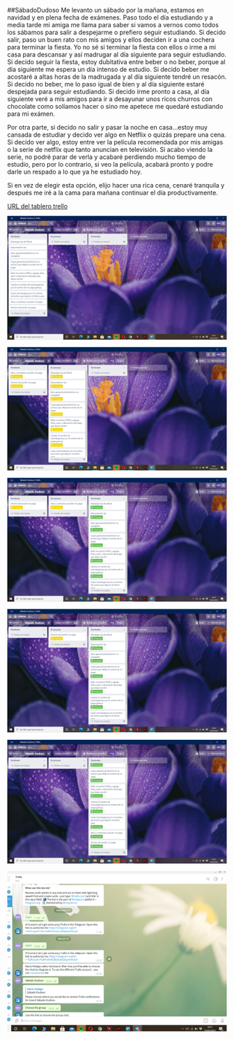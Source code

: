 ##SábadoDudoso
Me levanto un sábado por la mañana, estamos en navidad y en plena fecha de exámenes.
Paso todo el día estudiando y a media tarde mi amiga me llama para saber si vamos a vernos como todos los sábamos para salir a despejarme o prefiero seguir estudiando.
Si decido salir, paso un buen rato con mis amigos y ellos deciden ir a una cochera para terminar la fiesta. Yo no sé si terminar la fiesta con ellos o irme a mi casa para descansar y así madrugar al día siguiente para seguir estudiando.
Si decido seguir la fiesta, estoy dubitativa entre beber o no beber, porque al día siguiente me espera un día intenso de estudio.
Si decido beber me acostaré a altas horas de la madrugada y al día siguiente tendré un resacón.
Si decido no beber, me lo paso igual de bien y al día siguiente estaré despejada para seguir estudiando.
Si decido irme pronto a casa, al día siguiente veré a mis amigos para ir a desayunar unos ricos churros con chocolate como solíamos hacer o sino me apetece me quedaré estudiando para mi exámen.

Por otra parte, si decido no salir y pasar la noche en casa...estoy muy cansada de estudiar y decido ver algo en Netflix o quizás prepare una cena.
Si decido ver algo, estoy entre ver la película recomendada por mis amigas o la serie de netflix que tanto anuncian en televisión.
Si acabo viendo la serie, no podré parar de verla y acabaré perdiendo mucho tiempo de estudio, pero por lo contrario, si veo la película, acabará pronto y podre darle un respado a lo que ya he estudiado hoy.

Si en vez de elegir esta opción, elijo hacer una rica cena, cenaré tranquila y después me iré a la cama para mañana continuar el día productivamente.


[URL del tablero trello](https://trello.com/b/alezfxcw/s%C3%A1bado-dudoso)


![Captura 1](https://github.com/UJA-Desarrollo-Agil/dagil-2021-pr2-mhm00037/blob/master/Capturas/Captura%201.png)

![Captura 2](https://github.com/UJA-Desarrollo-Agil/dagil-2021-pr2-mhm00037/blob/master/Capturas/Captura%202.png)

![Captura 3](https://github.com/UJA-Desarrollo-Agil/dagil-2021-pr2-mhm00037/blob/master/Capturas/Captura%203.png)

![Captura 4](https://github.com/UJA-Desarrollo-Agil/dagil-2021-pr2-mhm00037/blob/master/Capturas/Captura%204.png)

![Captura 5](https://github.com/UJA-Desarrollo-Agil/dagil-2021-pr2-mhm00037/blob/master/Capturas/Captura%205.png)

![Captura 6](https://github.com/UJA-Desarrollo-Agil/dagil-2021-pr2-mhm00037/blob/master/Capturas/Captura%206.png)
